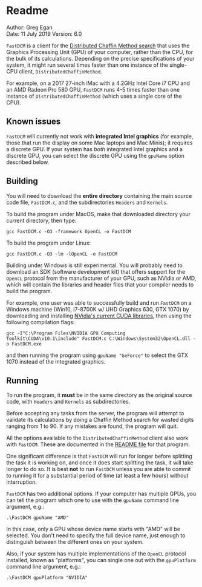 # Readme

Author:		Greg Egan  
Date:		11 July 2019
Version:		6.0

`FastDCM` is a client for the [Distributed Chaffin Method search](https://github.com/superpermutators/superperm/wiki/The-Distributed-Chaffin-Method-Search) that uses
the Graphics Processing Unit (GPU) of your computer, rather than the CPU, for the bulk of its calculations.  Depending on the precise specifications of your system,
it might run several times faster than one instance of the single-CPU client, `DistributedChaffinMethod`.

For example, on a 2017 27-inch iMac with a 4.2GHz Intel Core i7 CPU and an AMD Radeon Pro 580 GPU, `FastDCM` runs 4-5 times faster than one instance
of `DistributedChaffinMethod` (which uses a single core of the CPU).

## Known issues

`FastDCM` will currently not work with **integrated Intel graphics** (for example, those that run the display on some Mac laptops and Mac Minis); it requires a discrete GPU.
If your system has *both* integrated Intel graphics and a discrete GPU, you can select the discrete GPU using the `gpuName` option described below.

## Building

You will need to download the **entire directory** containing the main source code file, `FastDCM.c`, and the subdirectories  `Headers` and `Kernels`.

To build the program under MacOS, make that downloaded directory your current directory, then type:

`gcc FastDCM.c -O3 -framework OpenCL -o FastDCM`

To build the program under Linux:

`gcc FastDCM.c -O3 -lm -lOpenCL -o FastDCM`

Building under Windows is still experimental. You will probably need to download an SDK (software development kit) that offers support for the `OpenCL` protocol
from the manufacturer of your GPU, such as NVidia or AMD, which will contain the libraries and header files that your compiler needs to build the program.

For example, one user was able to successfully build and run `FastDCM` on a Windows machine (Win10, i7-8700K w/ UHD Graphics 630, GTX 1070) by downloading
and installing [NVidia's current CUDA libraries](https://docs.nvidia.com/cuda/cuda-installation-guide-microsoft-windows/index.html), then using the following compilation flags:

`gcc -I"C:\Program Files\NVIDIA GPU Computing Toolkit\CUDA\v10.1\include" FastDCM.c C:\Windows\System32\OpenCL.dll -o FastDCM.exe`

and then running the program using `gpuName "GeForce"` to select the GTX 1070 instead of the integrated graphics.


## Running

To run the program, it **must** be in the same directory as the original source code, with `Headers` and `Kernels` as subdirectories.

Before accepting any tasks from the server, the program will attempt to validate its calculations by doing a Chaffin Method search for wasted digits ranging from 1 to 90.
If any mistakes are found, the program will quit.

All the options available to the `DistributedChaffinMethod` client also work with `FastDCM`. These are documented in the
[README file](https://github.com/superpermutators/superperm/blob/master/DistributedChaffinMethod/README.md) for that program.

One significant difference is that `FastDCM` will run for longer before splitting the task it is working on, and once it does start splitting the
task, it will take longer to do so. It is best **not** to run `FastDCM` unless you are able to commit to running it for a substantial period of time
(at least a few hours) without interruption.

`FastDCM` has two additional options.  If your computer has multiple GPUs, you can tell the program which one to use with the `gpuName` command line argument, e.g.:

`.\FastDCM gpuName "AMD"`

In this case, only a GPU whose device name starts with "AMD" will be selected. You don't need to specify the full device name, just enough to distinguish between
the different ones on your system.

Also, if your system has multiple implementations of the `OpenCL` protocol installed, known as "platforms", you can single one out with the `gpuPlatform` command line argument, e.g.:

`.\FastDCM gpuPlatform "NVIDIA"`
